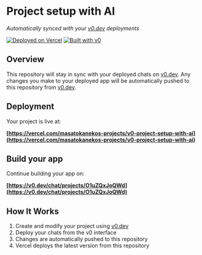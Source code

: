 # Project setup with AI

*Automatically synced with your [v0.dev](https://v0.dev) deployments*

[![Deployed on Vercel](https://img.shields.io/badge/Deployed%20on-Vercel-black?style=for-the-badge&logo=vercel)](https://vercel.com/masatokanekos-projects/v0-project-setup-with-ai)
[![Built with v0](https://img.shields.io/badge/Built%20with-v0.dev-black?style=for-the-badge)](https://v0.dev/chat/projects/O1uZQxJoQWd)

## Overview

This repository will stay in sync with your deployed chats on [v0.dev](https://v0.dev).
Any changes you make to your deployed app will be automatically pushed to this repository from [v0.dev](https://v0.dev).

## Deployment

Your project is live at:

**[https://vercel.com/masatokanekos-projects/v0-project-setup-with-ai](https://vercel.com/masatokanekos-projects/v0-project-setup-with-ai)**

## Build your app

Continue building your app on:

**[https://v0.dev/chat/projects/O1uZQxJoQWd](https://v0.dev/chat/projects/O1uZQxJoQWd)**

## How It Works

1. Create and modify your project using [v0.dev](https://v0.dev)
2. Deploy your chats from the v0 interface
3. Changes are automatically pushed to this repository
4. Vercel deploys the latest version from this repository